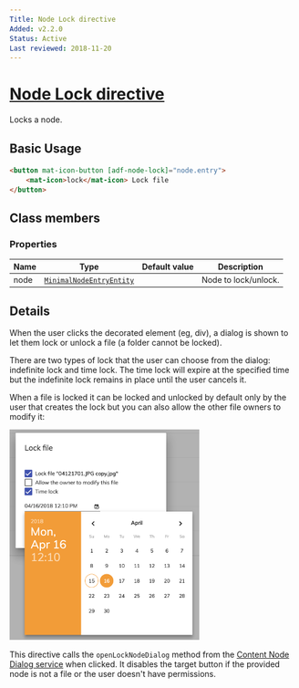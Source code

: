 ```yaml
---
Title: Node Lock directive
Added: v2.2.0
Status: Active
Last reviewed: 2018-11-20
---
```


# [Node Lock directive](../../lib/content-services/directives/node-lock.directive.ts "Defined in node-lock.directive.ts")

Locks a node.

## Basic Usage

```html
<button mat-icon-button [adf-node-lock]="node.entry">
    <mat-icon>lock</mat-icon> Lock file
</button>
```

## Class members

### Properties

| Name | Type | Default value | Description |
| ---- | ---- | ------------- | ----------- |
| node | [`MinimalNodeEntryEntity`](../content-services/document-library.model.md) |  | Node to lock/unlock. |

## Details

When the user clicks the decorated element (eg, div), a dialog is shown to let them lock
or unlock a file (a folder cannot be locked).

There are two types of lock that the user can choose from the dialog: indefinite lock and time lock. The time lock will expire at the specified time
but the indefinite lock remains in place until the user cancels it.

When a file is locked it can be locked and unlocked by default only by the user that creates the lock but you can also allow the other file owners to modify it:

![adf-lock](../docassets/images/lock-directive.png)

This directive calls the `openLockNodeDialog` method from the
[Content Node Dialog service](content-node-dialog.service.md)
when clicked.
It disables the target button if the provided node is not a file or the user doesn't
have permissions.
